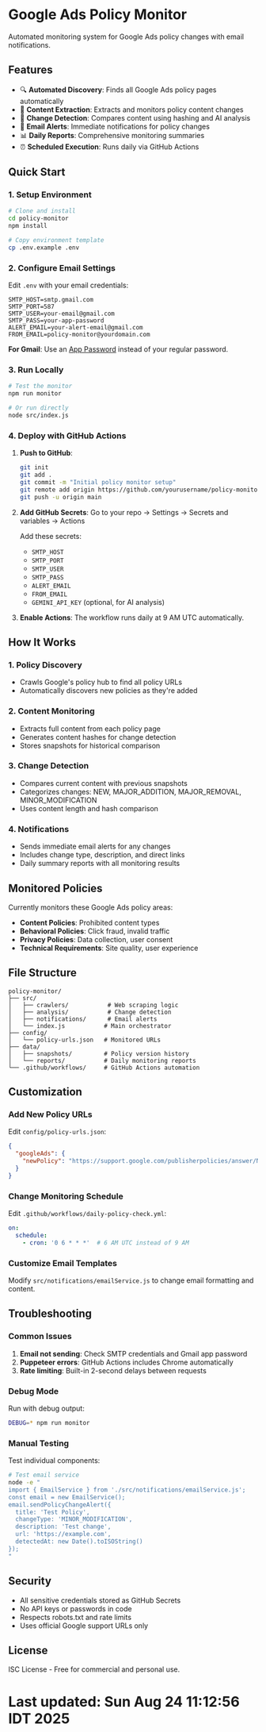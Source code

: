 # Google Ads Policy Monitor

Automated monitoring system for Google Ads policy changes with email notifications.

## Features

- 🔍 **Automated Discovery**: Finds all Google Ads policy pages automatically
- 📄 **Content Extraction**: Extracts and monitors policy content changes
- 🔄 **Change Detection**: Compares content using hashing and AI analysis
- 📧 **Email Alerts**: Immediate notifications for policy changes
- 📊 **Daily Reports**: Comprehensive monitoring summaries
- ⏰ **Scheduled Execution**: Runs daily via GitHub Actions

## Quick Start

### 1. Setup Environment

```bash
# Clone and install
cd policy-monitor
npm install

# Copy environment template
cp .env.example .env
```

### 2. Configure Email Settings

Edit `.env` with your email credentials:

```env
SMTP_HOST=smtp.gmail.com
SMTP_PORT=587
SMTP_USER=your-email@gmail.com
SMTP_PASS=your-app-password
ALERT_EMAIL=your-alert-email@gmail.com
FROM_EMAIL=policy-monitor@yourdomain.com
```

**For Gmail**: Use an [App Password](https://support.google.com/accounts/answer/185833) instead of your regular password.

### 3. Run Locally

```bash
# Test the monitor
npm run monitor

# Or run directly
node src/index.js
```

### 4. Deploy with GitHub Actions

1. **Push to GitHub**:
   ```bash
   git init
   git add .
   git commit -m "Initial policy monitor setup"
   git remote add origin https://github.com/yourusername/policy-monitor.git
   git push -u origin main
   ```

2. **Add GitHub Secrets**:
   Go to your repo → Settings → Secrets and variables → Actions

   Add these secrets:
   - `SMTP_HOST`
   - `SMTP_PORT` 
   - `SMTP_USER`
   - `SMTP_PASS`
   - `ALERT_EMAIL`
   - `FROM_EMAIL`
   - `GEMINI_API_KEY` (optional, for AI analysis)

3. **Enable Actions**: The workflow runs daily at 9 AM UTC automatically.

## How It Works

### 1. Policy Discovery
- Crawls Google's policy hub to find all policy URLs
- Automatically discovers new policies as they're added

### 2. Content Monitoring
- Extracts full content from each policy page
- Generates content hashes for change detection
- Stores snapshots for historical comparison

### 3. Change Detection
- Compares current content with previous snapshots
- Categorizes changes: NEW, MAJOR_ADDITION, MAJOR_REMOVAL, MINOR_MODIFICATION
- Uses content length and hash comparison

### 4. Notifications
- Sends immediate email alerts for any changes
- Includes change type, description, and direct links
- Daily summary reports with all monitoring results

## Monitored Policies

Currently monitors these Google Ads policy areas:

- **Content Policies**: Prohibited content types
- **Behavioral Policies**: Click fraud, invalid traffic
- **Privacy Policies**: Data collection, user consent
- **Technical Requirements**: Site quality, user experience

## File Structure

```
policy-monitor/
├── src/
│   ├── crawlers/           # Web scraping logic
│   ├── analysis/           # Change detection
│   ├── notifications/      # Email alerts
│   └── index.js           # Main orchestrator
├── config/
│   └── policy-urls.json   # Monitored URLs
├── data/
│   ├── snapshots/         # Policy version history
│   └── reports/           # Daily monitoring reports
└── .github/workflows/     # GitHub Actions automation
```

## Customization

### Add New Policy URLs

Edit `config/policy-urls.json`:

```json
{
  "googleAds": {
    "newPolicy": "https://support.google.com/publisherpolicies/answer/NEW_ID"
  }
}
```

### Change Monitoring Schedule

Edit `.github/workflows/daily-policy-check.yml`:

```yaml
on:
  schedule:
    - cron: '0 6 * * *'  # 6 AM UTC instead of 9 AM
```

### Customize Email Templates

Modify `src/notifications/emailService.js` to change email formatting and content.

## Troubleshooting

### Common Issues

1. **Email not sending**: Check SMTP credentials and Gmail app password
2. **Puppeteer errors**: GitHub Actions includes Chrome automatically
3. **Rate limiting**: Built-in 2-second delays between requests

### Debug Mode

Run with debug output:

```bash
DEBUG=* npm run monitor
```

### Manual Testing

Test individual components:

```bash
# Test email service
node -e "
import { EmailService } from './src/notifications/emailService.js';
const email = new EmailService();
email.sendPolicyChangeAlert({
  title: 'Test Policy',
  changeType: 'MINOR_MODIFICATION',
  description: 'Test change',
  url: 'https://example.com',
  detectedAt: new Date().toISOString()
});
"
```

## Security

- All sensitive credentials stored as GitHub Secrets
- No API keys or passwords in code
- Respects robots.txt and rate limits
- Uses official Google support URLs only

## License

ISC License - Free for commercial and personal use.
# Last updated: Sun Aug 24 11:12:56 IDT 2025
